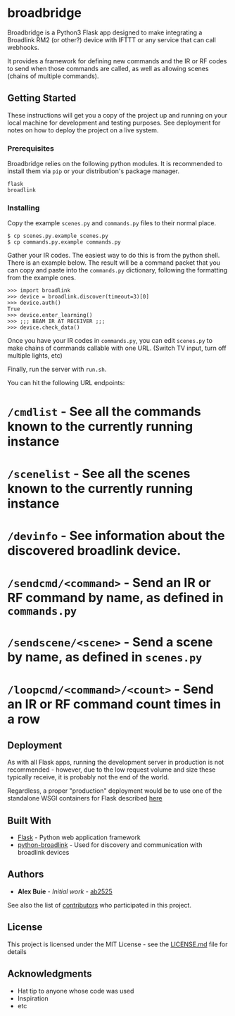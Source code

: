 # broadbridge

Broadbridge is a Python3 Flask app designed to make integrating a Broadlink RM2 (or other?) device with IFTTT or any service that can call webhooks.

It provides a framework for defining new commands and the IR or RF codes to send when those commands are called, as well as allowing scenes (chains of multiple commands).

## Getting Started

These instructions will get you a copy of the project up and running on your local machine for development and testing purposes. See deployment for notes on how to deploy the project on a live system.

### Prerequisites

Broadbridge relies on the following python modules. It is recommended to install them via `pip` or your distribution's package manager.

```
flask
broadlink

```

### Installing


Copy the example `scenes.py` and `commands.py` files to their normal place.

```
$ cp scenes.py.example scenes.py
$ cp commands.py.example commands.py
```

Gather your IR codes. The easiest way to do this is from the python shell. There is an example below. The result will be a command packet that you can copy and paste into the `commands.py` dictionary, following the formatting from the example ones.

```
>>> import broadlink
>>> device = broadlink.discover(timeout=3)[0]
>>> device.auth()
True
>>> device.enter_learning()
>>> ;;; BEAM IR AT RECEIVER ;;;
>>> device.check_data()
```

Once you have your IR codes in `commands.py`, you can edit `scenes.py` to make chains of commands callable with one URL. (Switch TV input, turn off multiple lights, etc)

Finally, run the server with `run.sh`.

You can hit the following URL endpoints:

# `/cmdlist` - See all the commands known to the currently running instance
# `/scenelist` - See all the scenes known to the currently running instance
# `/devinfo` - See information about the discovered broadlink device.
# `/sendcmd/<command>` - Send an IR or RF command by name, as defined in `commands.py`
# `/sendscene/<scene>` - Send a scene by name, as defined in `scenes.py`
# `/loopcmd/<command>/<count>` - Send an IR or RF command count times in a row


## Deployment

As with all Flask apps, running the development server in production is not recommended - however, due to the low request volume and size these typically receive, it is probably not the end of the world.

Regardless, a proper "production" deployment would be to use one of the standalone WSGI containers for Flask described [here](http://flask.pocoo.org/docs/1.0/deploying/wsgi-standalone/)

## Built With

* [Flask](http://flask.pocoo.org) - Python web application framework
* [python-broadlink](https://github.com/mjg59/python-broadlink) - Used for discovery and communication with broadlink devices


## Authors

* **Alex Buie** - *Initial work* - [ab2525](https://github.com/ab2525)

See also the list of [contributors](https://github.com/ab2525/broadbridge/contributors) who participated in this project.

## License

This project is licensed under the MIT License - see the [LICENSE.md](LICENSE.md) file for details

## Acknowledgments

* Hat tip to anyone whose code was used
* Inspiration
* etc

